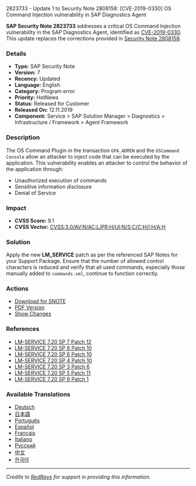 2823733 - Update 1 to Security Note 2808158: [CVE-2019-0330] OS Command Injection vulnerability in SAP Diagnostics Agent

**SAP Security Note 2823733** addresses a critical OS Command Injection vulnerability in the SAP Diagnostics Agent, identified as [CVE-2019-0330](https://me.sap.com/notes/2808158). This update replaces the corrections provided in [Security Note 2808158](https://me.sap.com/notes/2808158).

### Details

- **Type:** SAP Security Note
- **Version:** 7
- **Recency:** Updated
- **Language:** English
- **Category:** Program error
- **Priority:** HotNews
- **Status:** Released for Customer
- **Released On:** 12.11.2019
- **Component:** Service > SAP Solution Manager > Diagnostics > Infrastructure / Framework > Agent Framework

### Description

The OS Command Plugin in the transaction `GPA_ADMIN` and the `OSCommand Console` allow an attacker to inject code that can be executed by the application. This vulnerability enables an attacker to control the behavior of the application through:

- Unauthorized execution of commands
- Sensitive information disclosure
- Denial of Service

### Impact

- **CVSS Score:** 9.1
- **CVSS Vector:** [CVSS:3.0/AV:N/AC:L/PR:H/UI:N/S:C/C:H/I:H/A:H](https://me.sap.com/notes/2823733?language=en-US)

### Solution

Apply the new **LM_SERVICE** patch as per the referenced SAP Notes for your Support Package. Ensure that the number of allowed control characters is reduced and verify that all used commands, especially those manually added to `commands.xml`, continue to function correctly.

### Actions

- [Download for SNOTE](https://notesdownloads.sap.com/note/0040000001615342019)
- [PDF Version](https://me.sap.com/notes/0002823733?language=en-US&token=8BF0FEDE90ECCD7343F0CAB4088336CD)
- [Show Changes](https://me.sap.com/notes/0002823733/E/diff)

### References

- [LM-SERVICE 7.20 SP 7 Patch 12](https://me.sap.com/notes/2830313)
- [LM-SERVICE 7.20 SP 8 Patch 10](https://me.sap.com/notes/2830305)
- [LM-SERVICE 7.20 SP 6 Patch 10](https://me.sap.com/notes/2830273)
- [LM-SERVICE 7.20 SP 4 Patch 10](https://me.sap.com/notes/2830263)
- [LM-SERVICE 7.20 SP 3 Patch 6](https://me.sap.com/notes/2830251)
- [LM-SERVICE 7.20 SP 5 Patch 11](https://me.sap.com/notes/2830230)
- [LM-SERVICE 7.20 SP 9 Patch 1](https://me.sap.com/notes/2812129)

### Available Translations

- [Deutsch](https://me.sap.com/notes/0002823733/D)
- [日本語](https://me.sap.com/notes/0002823733/J)
- [Português](https://me.sap.com/notes/0002823733/P)
- [Español](https://me.sap.com/notes/0002823733/S)
- [Français](https://me.sap.com/notes/0002823733/F)
- [Italiano](https://me.sap.com/notes/0002823733/I)
- [Русский](https://me.sap.com/notes/0002823733/R)
- [中文](https://me.sap.com/notes/0002823733/1)
- [한국어](https://me.sap.com/notes/0002823733/3)

---

*Credits to [RedRays](https://redrays.io) for support in providing this information.*